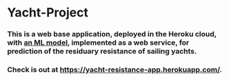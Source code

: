 # Yacht-Project

### This is a web base application, deployed in the Heroku cloud, with [an ML model](https://github.com/dujest/yacht-resistance), implemented as a web service, for prediction of the residuary resistance of sailing yachts.

### Check is out at https://yacht-resistance-app.herokuapp.com/.